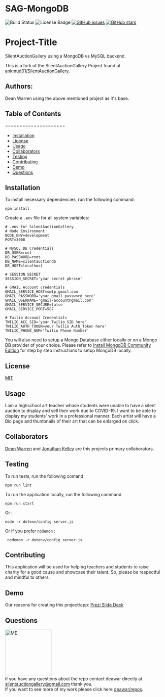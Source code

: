 # SAG-MongoDB
![Build Status](https://img.shields.io/badge/build-passing-brightgreen?style=plastic)
        <img src="https://img.shields.io/badge/license-MIT-green?style=plastic" alt="License Badge">  [![GitHub issues](https://img.shields.io/github/issues/deawar/SAG-MongoDB?style=plastic)](https://github.com/deawar/SAG-MongoDB/issues) [![GitHub stars](https://img.shields.io/github/stars/deawar/SAG-MongoDB?style=social&label=Star&maxAge=2592000)](https://GitHub.com/deawar/SAG-MongoDB/stargazers/)
# Project-Title
SilentAuctionGallery using a MongoDB vs MySQL backend.

This is a fork of the SilentAuctionGallery Project found at [ankmud01/SilentAuctionGallery](https://github.com/ankmud01/SilentAuctionGallery).

## Authors: 
Dean Warren using the above mentioned project as it's base.

## Table of Contents
=====================
* [Installation](#installation)
* [License](#license)
* [Usage](#usage)
* [Collaborators](#collaborators)
* [Testing](#testing)
* [Contributing](#contributing)
* [Demo](#demo)
* [Questions](#questions)

## Installation
To install necessary dependencies, run the following command:<br>
```
npm install
```
Create a `.env` file for all system variables:
```
# .env for SilentAuctionGallery
# Node Environment
NODE_ENV=development
PORT=3000

# MySQL DB Credentials
DB_USER=root
DB_PASSWORD=root
DB_NAME=silentauctiondb
DB_HOST=localhost

# SESSION SECRET
SESSION_SECRET='your secret phrase'

# GMAIL Account credentials
GMAIL_SERVICE_HOST=smtp.gmail.com
GMAIL_PASSWORD='your gmail password here'
GMAIL_USERNAME='gmail-account@gmail.com'
GMAIL_SERVICE_SECURE=false
GMAIL_SERVICE_PORT=587

# Twilio Account Credentials
TWILIO_ACC_SID='your Twilio SID here'
TWILIO_AUTH_TOKEN=your Twilio Auth_Token here'
TWILIO_PHONE_NUM='Twilio Phone Number'
```
You will also need to setup a Mongo Database either locally or on a Mongo DB provider of your choice. Please refer to
[Install MongoDB Community Edition](https://docs.mongodb.com/manual/administration/install-community/) for step by step instructions to setup MongoDB locally.
## License
[MIT](https://github.com/git/git-scm.com/blob/master/MIT-LICENSE.txt)

## Usage
I am a highschool art teacher whose students were unable to have a silent auction to display and sell their work due to COVID-19. I want to be able to display my students' work in a professional manner. Each artist will have a Bio page and thumbnails of their art that can be enlarged on click. 

## Collaborators
[Dean Warren](https://api.github.com/users/deawar/repos) and [Jonathan Kelley](https://api.github.com/itsjonkelley/repos) are this projects primary collaborators. 

## Testing
To run tests, run the following comand:<br>
```
npm run lint
```
To run the application locally, run the following command:<br>
```
npm run start
```
Or :<br>
```
node -r dotenv/config server.js 
```
Or if you prefer `nodemon` :<br>
```
 nodemon -r dotenv/config server.js
```

## Contributing
This application will be used for helping teachers and students to raise charity for a good cause and showcase their talent. So, please be respectful and mindful to others.

## Demo
Our reasons for creating this project/app:
[Prezi Slide Deck](https://prezi.com/view/laFRI0MbylYOWSvRisPr/)

## Questions
<img src="https://avatars1.githubusercontent.com/u/15312495?s=400&u=ca57805f0913479f15a13ed8e5a1577eb95c0926&v=4" alt="ME" width="150" height="150"><br>
if you have any questions about the repo contact deawar directly at silentauctiongallery@gmail.com thank you.<br>
If you want to see more of my work please click here [deawar/repos](https://api.github.com/users/deawar/repos).
